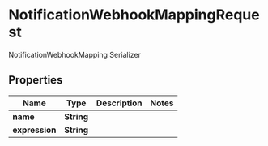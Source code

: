 

# NotificationWebhookMappingRequest

NotificationWebhookMapping Serializer

## Properties

| Name | Type | Description | Notes |
|------------ | ------------- | ------------- | -------------|
|**name** | **String** |  |  |
|**expression** | **String** |  |  |



